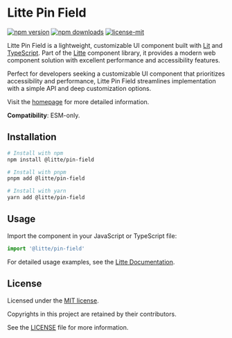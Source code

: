# Litte Pin Field

[![npm version](https://img.shields.io/npm/v/@litte/pin-field)](https://www.npmjs.com/package/@litte/pin-field)
[![npm downloads](https://img.shields.io/npm/dm/@litte/pin-field)](https://www.npmjs.com/package/@litte/pin-field)
[![license-mit](https://img.shields.io/badge/License-MIT-greens.svg)][license-mit]

Litte Pin Field is a lightweight, customizable UI component built with [Lit][lit]
and [TypeScript][typescript]. Part of the [Litte][litte-homepage] component library,
it provides a modern web component solution with excellent performance and
accessibility features.

Perfect for developers seeking a customizable UI component that prioritizes accessibility and performance,
Litte Pin Field streamlines implementation with a simple API and deep customization options.

Visit the [homepage][litte-homepage] for more detailed information.

**Compatibility**: ESM-only.

## Installation

```sh
# Install with npm
npm install @litte/pin-field

# Install with pnpm
pnpm add @litte/pin-field

# Install with yarn
yarn add @litte/pin-field
```

## Usage

Import the component in your JavaScript or TypeScript file:

```ts
import '@litte/pin-field'
```

For detailed usage examples, see the [Litte Documentation](https://litte.dev/docs).

## License

Licensed under the [MIT license][license-mit].

Copyrights in this project are retained by their contributors.

See the [LICENSE][license-mit] file for more information.

[litte-homepage]: https://litte.dev
[license-mit]: https://github.com/riipandi/litte/blob/main/LICENSE
[typescript]: https://www.typescriptlang.org
[lit]: https://lit.dev
